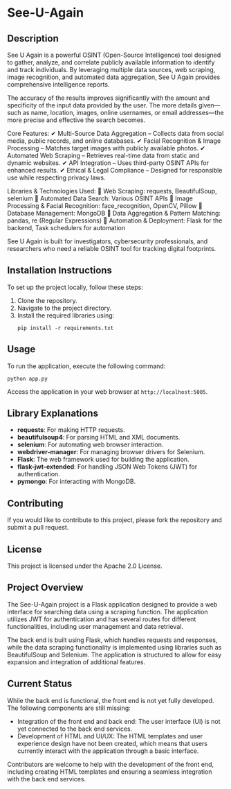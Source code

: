 # See-U-Again

## Description
See U Again is a powerful OSINT (Open-Source Intelligence) tool designed to gather, analyze, and correlate publicly available information to identify and track individuals. By leveraging multiple data sources, web scraping, image recognition, and automated data aggregation, See U Again provides comprehensive intelligence reports.

The accuracy of the results improves significantly with the amount and specificity of the input data provided by the user. The more details given—such as name, location, images, online usernames, or email addresses—the more precise and effective the search becomes.

Core Features:
✔ Multi-Source Data Aggregation – Collects data from social media, public records, and online databases.
✔ Facial Recognition & Image Processing – Matches target images with publicly available photos.
✔ Automated Web Scraping – Retrieves real-time data from static and dynamic websites.
✔ API Integration – Uses third-party OSINT APIs for enhanced results.
✔ Ethical & Legal Compliance – Designed for responsible use while respecting privacy laws.

Libraries & Technologies Used:
🔹 Web Scraping: requests, BeautifulSoup, selenium
🔹 Automated Data Search: Various OSINT APIs
🔹 Image Processing & Facial Recognition: face_recognition, OpenCV, Pillow
🔹 Database Management: MongoDB
🔹 Data Aggregation & Pattern Matching: pandas, re (Regular Expressions)
🔹 Automation & Deployment: Flask for the backend, Task schedulers for automation

See U Again is built for investigators, cybersecurity professionals, and researchers who need a reliable OSINT tool for tracking digital footprints.

## Installation Instructions
To set up the project locally, follow these steps:
1. Clone the repository.
2. Navigate to the project directory.
3. Install the required libraries using:
   ```
   pip install -r requirements.txt
   ```

## Usage
To run the application, execute the following command:
```
python app.py
```
Access the application in your web browser at `http://localhost:5005`.

## Library Explanations
- **requests**: For making HTTP requests.
- **beautifulsoup4**: For parsing HTML and XML documents.
- **selenium**: For automating web browser interaction.
- **webdriver-manager**: For managing browser drivers for Selenium.
- **Flask**: The web framework used for building the application.
- **flask-jwt-extended**: For handling JSON Web Tokens (JWT) for authentication.
- **pymongo**: For interacting with MongoDB.

## Contributing
If you would like to contribute to this project, please fork the repository and submit a pull request.

## License
This project is licensed under the Apache 2.0 License.

## Project Overview
The See-U-Again project is a Flask application designed to provide a web interface for searching data using a scraping function. The application utilizes JWT for authentication and has several routes for different functionalities, including user management and data retrieval.

The back end is built using Flask, which handles requests and responses, while the data scraping functionality is implemented using libraries such as BeautifulSoup and Selenium. The application is structured to allow for easy expansion and integration of additional features.

## Current Status
While the back end is functional, the front end is not yet fully developed. The following components are still missing:
- Integration of the front end and back end: The user interface (UI) is not yet connected to the back end services.
- Development of HTML and UI/UX: The HTML templates and user experience design have not been created, which means that users currently interact with the application through a basic interface.

Contributors are welcome to help with the development of the front end, including creating HTML templates and ensuring a seamless integration with the back end services.

